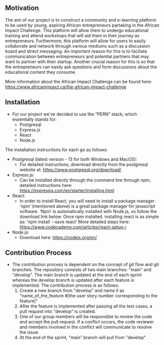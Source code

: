 ## Motivation
The aim of our project is to construct a community and e-learning platform to be used by young, aspiring African entrepreneurs partaking in the African Impact Challenge. This platform will allow them to undergo educational training and attend workshops that will aid them in their journey as entrepreneurs. Furthermore, this platform will allow for users to easily collaborate and network through various mediums such as a discussion board and direct messaging. An important reason for this is to faciliate communication between entrepreneurs and potential partners that may want to partner with their startup. Another crucial reason for this is so that the entrepreneurs can easily ask questions and form discussions about the educational content they consume.

More information about the African Impact Challenge can be found here: https://www.africanimpact.ca/the-african-impact-challenge



## Installation
- For our project we’ve decided to use the “PERN” stack; which essentially stands for:
    - Postgresql
    - Express.js
    - React
    - Node.js

The installation instructions for each go as follows:
- Postgresql (latest version - 13 for both Windows and MacOS):
    - For detailed instructions, download directly from the postgresql website at: https://www.postgresql.org/download/
- Express.js:
    - Can be installed directly through the command line through npm, detailed instructions here: https://expressjs.com/en/starter/installing.html
- React:
    - In order to install React, you will need to install a package manager. ‘npm’ (mentioned above) is a great package manager for javascript software. ‘Npm’ is automatically installed with Node.js, so follow the download link below.
Once npm installed, installing react is as simple as:
‘npm install --save react’
More detailed steps here: https://www.codecademy.com/articles/react-setup-i 
- Node.js:
    - Download here: https://nodejs.org/en/


## Contribution Process 

- The contribution process is dependent on the concept of git flow and git branches. 
The repository consists of two main branches: "main" and "develop". 
The main branch is updated at the end of each sprint whereas the develop branch is updated after each feature is implemented. 
The contribution process is as follows:
	1) Create a new branch from "develop" and name it as "name_of_the_feature #[the user story number corresponding to the feature]"
	2) After the feature is implemented after passing all the test cases, a pull request into "develop" is created. 
	3) One of our group members will be responsible to review the code and accept the pull request. If a conflict occurs, the code reviewer and members involved in the conflict will communicate to resolve the issue.
	4) At the end of the sprint, "main" branch will pull from "develop"




